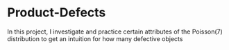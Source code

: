 # Product-Defects
In this project, I investigate and  practice certain attributes of the Poisson(7) distribution to get an intuition for how many defective objects
